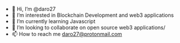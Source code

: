- 👋 Hi, I’m @daro27
- 👀 I’m interested in Blockchain Development and web3 applications
- 🌱 I’m currently learning Javascript
- 💞️ I’m looking to collaborate on open source web3 applications/
- 📫 How to reach me daro27@protonmail.com

